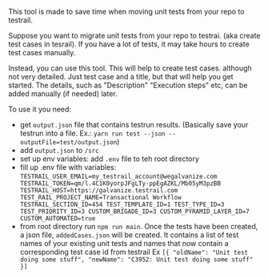 This tool is made to save time when moving unit tests from your repo to testrail. 

Suppose you want to migrate unit tests from your repo to testrai. (aka create test cases in tesrail). If you have a lot of tests, it may take hours to create test cases manually. 

Instead, you can use this tool.
This will help to create test cases. although not very detailed. Just test case and a title, but that will help you get started. The details, such as "Description" "Execution steps" etc, can be added manually (if needed) later. 


To use it you need: 
* get `output.json` file that contains testrun results. (Basically save your testrun into a file. Ex.: `yarn run test --json --outputFile=test/output.json`)
* add `output.json` to `/src`
* set up env variables: add `.env` file to teh root directory
* fill up .env file with variables: 
`
    TESTRAIL_USER_EMAIL=my_testrail_account@wegalvanize.com
    TESTRAIL_TOKEN=qm/l.4C1K0yorpJFgLTy-ppEgAZKL/Mb05yM3pzBB
    TESTRAIL_HOST=https://galvanize.testrail.com
    TEST_RAIL_PROJECT_NAME=Transactional Workflow
    TESTRAIL_SECTION_ID=454
    TEST_TEMPLATE_ID=1
    TEST_TYPE_ID=3
    TEST_PRIORITY_ID=3
    CUSTOM_BRIGADE_ID=3
    CUSTOM_PYRAMID_LAYER_ID=7
    CUSTOM_AUTOMATED=true
`
* from root directory run `npm run main`. Once the tests have been created, a json file, `addedCases.json` will be created. It contains a list of test names of your existing unit tests and names that now contain a corresponding test case id from testrail Ex `[{
    "oldName": "Unit test doing some stuff",
    "newName": "C3952: Unit test doing some stuff"
  }]`


